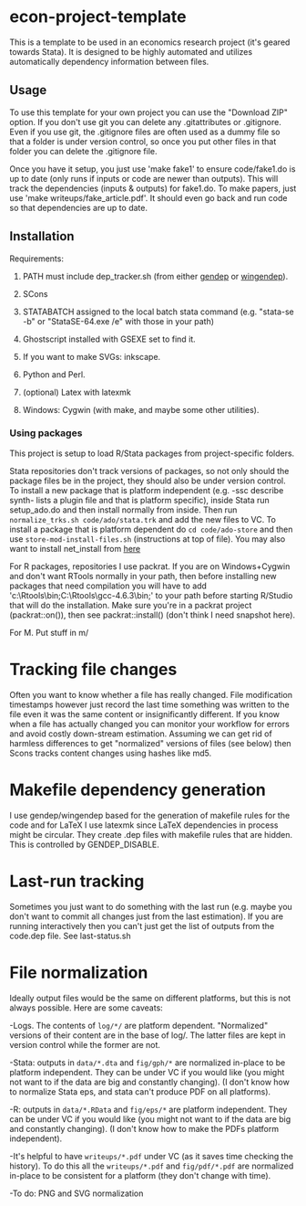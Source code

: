 # econ-project-template
This is a template to be used in an economics research project (it's geared towards Stata). It is designed to be highly automated and utilizes automatically dependency information between files.

## Usage
To use this template for your own project you can use the "Download ZIP" option. If you don't use git you can delete any .gitattributes or .gitignore. Even if you use git, the .gitignore files are often used as a dummy file so that a folder is under version control, so once you put other files in that folder you can delete the .gitignore file.

Once you have it setup, you just use 'make fake1' to ensure code/fake1.do is up to date (only runs if inputs or code are newer than outputs). This will track the dependencies (inputs & outputs) for fake1.do. To make papers, just use 'make writeups/fake_article.pdf'. It should even go back and run code so that dependencies are up to date.

## Installation
Requirements:

1. PATH must include dep_tracker.sh (from either [gendep](https://github.com/bquistorff/gendep) or [wingendep](https://github.com/bquistorff/wingendep)).

1. SCons

1. STATABATCH assigned to the local batch stata command (e.g. "stata-se -b" or "StataSE-64.exe /e" with those in your path)

1. Ghostscript installed with GSEXE set to find it.

1. If you want to make SVGs: inkscape.

1. Python and Perl.

1. (optional) Latex with latexmk

1. Windows: Cygwin (with make, and maybe some other utilities).

### Using packages
This project is setup to load R/Stata packages from project-specific folders.

Stata repositories don't track versions of packages, so not only should the package files be in the project, they should also be under version control. To install a new package that is platform independent (e.g. -ssc describe synth- lists a plugin file and that is platform specific), inside Stata run setup_ado.do and then install normally from inside. Then run `normalize_trks.sh code/ado/stata.trk` and add the new files to VC. To install a package that is platform dependent do `cd code/ado-store` and then use `store-mod-install-files.sh` (instructions at top of file). You may also want to install net_install from [here](https://github.com/bquistorff/Stata-modules)

For R packages, repositories I use packrat. If you are on Windows+Cygwin and don't want RTools normally in your path, then before installing new packages that need compilation you will have to add 'c:\Rtools\bin;C:\Rtools\gcc-4.6.3\bin;' to your path before starting R/Studio that will do the installation. Make sure you're in a packrat project (packrat::on()), then see packrat::install() (don't think I need snapshot here).

For M. Put stuff in m/

# Tracking file changes
Often you want to know whether a file has really changed. File modification timestamps however just record the last time something was written to the file even it was the same content or insignificantly different. If you know when a file has actually changed you can monitor your workflow for errors and avoid costly down-stream estimation. Assuming we can get rid of harmless differences to get "normalized" versions of files (see below) then Scons tracks content changes using hashes like md5.

# Makefile dependency generation
I use gendep/wingendep based for the generation of makefile rules for the code and for LaTeX I use latexmk since LaTeX dependencies in process might be circular. They create .dep files with makefile rules that are hidden. This is controlled by GENDEP_DISABLE.

# Last-run tracking
Sometimes you just want to do something with the last run (e.g. maybe you don't want to commit all changes just from the last estimation). If you are running interactively then you can't just get the list of outputs from the code.dep file. See last-status.sh

# File normalization #
Ideally output files would be the same on different platforms, but this is not always possible. Here are some caveats:

-Logs. The contents of `log/*/` are platform dependent. "Normalized" versions of their content are in the base of log/. The latter files are kept in version control while the former are not.

-Stata: outputs in `data/*.dta` and `fig/gph/*` are normalized in-place to be platform independent. They can be under VC if you would like (you might not want to if the data are big and constantly changing). (I don't know how to normalize Stata eps, and stata can't produce PDF on all platforms).

-R: outputs in `data/*.RData` and `fig/eps/*` are platform independent. They can be under VC if you would like (you might not want to if the data are big and constantly changing). (I don't know how to make the PDFs platform independent).

-It's helpful to have `writeups/*.pdf` under VC (as it saves time checking the history). To do this all the `writeups/*.pdf` and `fig/pdf/*.pdf` are normalized in-place to be consistent for a platform (they don't change with time).

-To do: PNG and SVG normalization